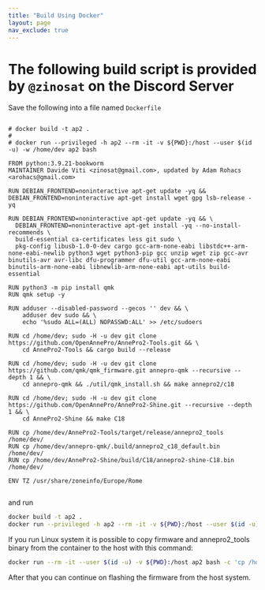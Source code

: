 ```yaml
---
title: "Build Using Docker"
layout: page
nav_exclude: true
---
```

# The following build script is provided by `@zinosat` on the Discord Server

Save the following into a file named `Dockerfile`

```

# docker build -t ap2 .
#
# docker run --privileged -h ap2 --rm -it -v ${PWD}:/host --user $(id -u) -w /home/dev ap2 bash

FROM python:3.9.21-bookworm
MAINTAINER Davide Viti <zinosat@gmail.com>, updated by Adam Rohacs <arohacs@gmail.com>

RUN DEBIAN_FRONTEND=noninteractive apt-get update -yq && DEBIAN_FRONTEND=noninteractive apt-get install wget gpg lsb-release -yq

RUN DEBIAN_FRONTEND=noninteractive apt-get update -yq && \
  DEBIAN_FRONTEND=noninteractive apt-get install -yq --no-install-recommends \
  build-essential ca-certificates less git sudo \
  pkg-config libusb-1.0-0-dev cargo gcc-arm-none-eabi libstdc++-arm-none-eabi-newlib python3 wget python3-pip gcc unzip wget zip gcc-avr binutils-avr avr-libc dfu-programmer dfu-util gcc-arm-none-eabi binutils-arm-none-eabi libnewlib-arm-none-eabi apt-utils build-essential

RUN python3 -m pip install qmk
RUN qmk setup -y

RUN adduser --disabled-password --gecos '' dev && \
    adduser dev sudo && \
    echo '%sudo ALL=(ALL) NOPASSWD:ALL' >> /etc/sudoers

RUN cd /home/dev; sudo -H -u dev git clone https://github.com/OpenAnnePro/AnnePro2-Tools.git && \
    cd AnnePro2-Tools && cargo build --release
    
RUN cd /home/dev; sudo -H -u dev git clone https://github.com/qmk/qmk_firmware.git annepro-qmk --recursive --depth 1 && \
    cd annepro-qmk && ./util/qmk_install.sh && make annepro2/c18

RUN cd /home/dev; sudo -H -u dev git clone https://github.com/OpenAnnePro/AnnePro2-Shine.git --recursive --depth 1 && \
    cd AnnePro2-Shine && make C18

RUN cp /home/dev/AnnePro2-Tools/target/release/annepro2_tools /home/dev/
RUN cp /home/dev/annepro-qmk/.build/annepro2_c18_default.bin /home/dev/
RUN cp /home/dev/AnnePro2-Shine/build/C18/annepro2-shine-C18.bin /home/dev/

ENV TZ /usr/share/zoneinfo/Europe/Rome


```

and run

```bash
docker build -t ap2 .
docker run --privileged -h ap2 --rm -it -v ${PWD}:/host --user $(id -u) -w /home/dev ap2 bash
```

If you run Linux system it is possible to copy firmware and annepro2_tools binary from the container to the host with this command:

```bash
docker run --rm -it --user $(id -u) -v ${PWD}:/host ap2 bash -c 'cp /home/dev/annepro2* /host'
```

After that you can continue on flashing the firmware from the host system.

